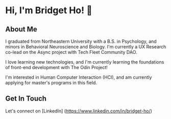 # Hi, I'm Bridget Ho! 👋

## About Me
I graduated from Northeastern University with a B.S. in Psychology, and minors in Behavioral Neuroscience and Biology.
I'm currently a UX Research co-lead on the Async project with Tech Fleet Community DAO.

I love learning new technologies, and I'm currently learning the foundations of front-end development with The Odin Project! 

I'm interested in Human Computer Interaction (HCI), and am currently applying for master's programs in this field. 

## Get In Touch
Let's connect on [LinkedIn] (https://www.linkedin.com/in/bridget-ho/)

<!--
**bridgetho/bridgetho** is a ✨ _special_ ✨ repository because its `README.md` (this file) appears on your GitHub profile.

Here are some ideas to get you started:

- 🔭 I’m currently working on ...
- 🌱 I’m currently learning ...
- 👯 I’m looking to collaborate on ...
- 🤔 I’m looking for help with ...
- 💬 Ask me about ...
- 📫 How to reach me: ...
- 😄 Pronouns: ...
- ⚡ Fun fact: ...
-->
